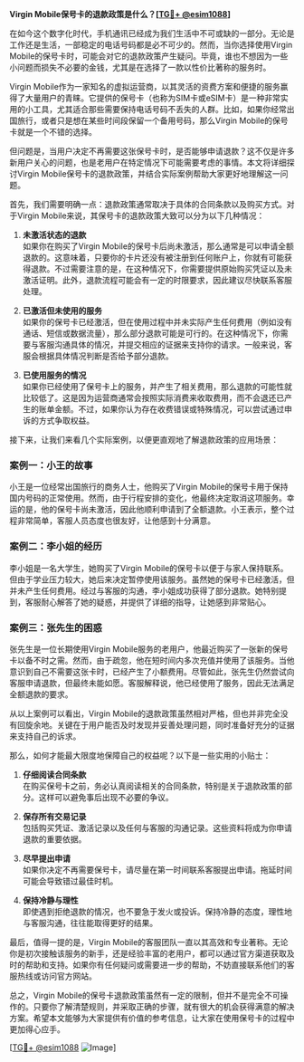 **Virgin Mobile保号卡的退款政策是什么？[[TG💪+ @esim1088](https://t.me/s/esim1088)]**

在如今这个数字化时代，手机通讯已经成为我们生活中不可或缺的一部分。无论是工作还是生活，一部稳定的电话号码都是必不可少的。然而，当你选择使用Virgin Mobile的保号卡时，可能会对它的退款政策产生疑问。毕竟，谁也不想因为一些小问题而损失不必要的金钱，尤其是在选择了一款以性价比著称的服务时。

Virgin Mobile作为一家知名的虚拟运营商，以其灵活的资费方案和便捷的服务赢得了大量用户的青睐。它提供的保号卡（也称为SIM卡或eSIM卡）是一种非常实用的小工具，尤其适合那些需要保持电话号码不丢失的人群。比如，如果你经常出国旅行，或者只是想在某些时间段保留一个备用号码，那么Virgin Mobile的保号卡就是一个不错的选择。

但问题是，当用户决定不再需要这张保号卡时，是否能够申请退款？这不仅是许多新用户关心的问题，也是老用户在特定情况下可能需要考虑的事情。本文将详细探讨Virgin Mobile保号卡的退款政策，并结合实际案例帮助大家更好地理解这一问题。

首先，我们需要明确一点：退款政策通常取决于具体的合同条款以及购买方式。对于Virgin Mobile来说，其保号卡的退款政策大致可以分为以下几种情况：

1. **未激活状态的退款**  
   如果你在购买了Virgin Mobile的保号卡后尚未激活，那么通常是可以申请全额退款的。这意味着，只要你的卡片还没有被注册到任何账户上，你就有可能获得退款。不过需要注意的是，在这种情况下，你需要提供原始购买凭证以及未激活证明。此外，退款流程可能会有一定的时限要求，因此建议尽快联系客服处理。

2. **已激活但未使用的服务**  
   如果你的保号卡已经激活，但在使用过程中并未实际产生任何费用（例如没有通话、短信或数据流量），那么部分退款可能是可行的。在这种情况下，你需要与客服沟通具体的情况，并提交相应的证据来支持你的请求。一般来说，客服会根据具体情况判断是否给予部分退款。

3. **已使用服务的情况**  
   如果你已经使用了保号卡上的服务，并产生了相关费用，那么退款的可能性就比较低了。这是因为运营商通常会按照实际消费来收取费用，而不会退还已产生的账单金额。不过，如果你认为存在收费错误或特殊情况，可以尝试通过申诉的方式争取权益。

接下来，让我们来看几个实际案例，以便更直观地了解退款政策的应用场景：

### 案例一：小王的故事  
小王是一位经常出国旅行的商务人士，他购买了Virgin Mobile的保号卡用于保持国内号码的正常使用。然而，由于行程安排的变化，他最终决定取消这项服务。幸运的是，他的保号卡尚未激活，因此他顺利申请到了全额退款。小王表示，整个过程非常简单，客服人员态度也很友好，让他感到十分满意。

### 案例二：李小姐的经历  
李小姐是一名大学生，她购买了Virgin Mobile的保号卡以便于与家人保持联系。但由于学业压力较大，她后来决定暂停使用该服务。虽然她的保号卡已经激活，但并未产生任何费用。经过与客服的沟通，李小姐成功获得了部分退款。她特别提到，客服耐心解答了她的疑惑，并提供了详细的指导，让她感到非常贴心。

### 案例三：张先生的困惑  
张先生是一位长期使用Virgin Mobile服务的老用户，他最近购买了一张新的保号卡以备不时之需。然而，由于疏忽，他在短时间内多次充值并使用了该服务。当他意识到自己不需要这张卡时，已经产生了小额费用。尽管如此，张先生仍然尝试向客服申请退款，但最终未能如愿。客服解释说，他已经使用了服务，因此无法满足全额退款的要求。

从以上案例可以看出，Virgin Mobile的退款政策虽然相对严格，但也并非完全没有回旋余地。关键在于用户能否及时发现并妥善处理问题，同时准备好充分的证据来支持自己的诉求。

那么，如何才能最大限度地保障自己的权益呢？以下是一些实用的小贴士：

1. **仔细阅读合同条款**  
   在购买保号卡之前，务必认真阅读相关的合同条款，特别是关于退款政策的部分。这样可以避免事后出现不必要的争议。

2. **保存所有交易记录**  
   包括购买凭证、激活记录以及任何与客服的沟通记录。这些资料将成为你申请退款的重要依据。

3. **尽早提出申请**  
   如果你决定不再需要保号卡，请尽量在第一时间联系客服提出申请。拖延时间可能会导致错过最佳时机。

4. **保持冷静与理性**  
   即使遇到拒绝退款的情况，也不要急于发火或投诉。保持冷静的态度，理性地与客服沟通，往往能取得更好的结果。

最后，值得一提的是，Virgin Mobile的客服团队一直以其高效和专业著称。无论你是初次接触该服务的新手，还是经验丰富的老用户，都可以通过官方渠道获取及时的帮助和支持。如果你有任何疑问或需要进一步的帮助，不妨直接联系他们的客服热线或访问官方网站。

总之，Virgin Mobile的保号卡退款政策虽然有一定的限制，但并不是完全不可操作的。只要你了解清楚规则，并采取正确的步骤，就有很大的机会获得满意的解决方案。希望本文能够为大家提供有价值的参考信息，让大家在使用保号卡的过程中更加得心应手。

[[TG💪+ @esim1088](https://t.me/s/esim1088) ![Image](https://i.postimg.cc/4NQfJmqS/Snipaste-2025-05-13-00-14-12.png)]